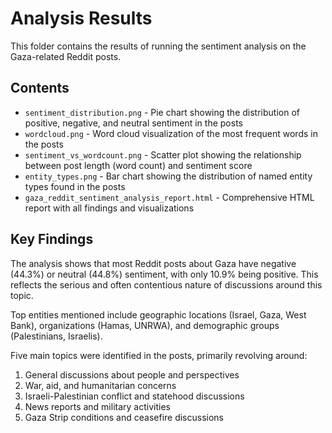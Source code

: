 # Analysis Results

This folder contains the results of running the sentiment analysis on the Gaza-related Reddit posts.

## Contents

- `sentiment_distribution.png` - Pie chart showing the distribution of positive, negative, and neutral sentiment in the posts
- `wordcloud.png` - Word cloud visualization of the most frequent words in the posts
- `sentiment_vs_wordcount.png` - Scatter plot showing the relationship between post length (word count) and sentiment score
- `entity_types.png` - Bar chart showing the distribution of named entity types found in the posts
- `gaza_reddit_sentiment_analysis_report.html` - Comprehensive HTML report with all findings and visualizations

## Key Findings

The analysis shows that most Reddit posts about Gaza have negative (44.3%) or neutral (44.8%) sentiment, with only 10.9% being positive. This reflects the serious and often contentious nature of discussions around this topic.

Top entities mentioned include geographic locations (Israel, Gaza, West Bank), organizations (Hamas, UNRWA), and demographic groups (Palestinians, Israelis).

Five main topics were identified in the posts, primarily revolving around:
1. General discussions about people and perspectives
2. War, aid, and humanitarian concerns
3. Israeli-Palestinian conflict and statehood discussions
4. News reports and military activities
5. Gaza Strip conditions and ceasefire discussions 